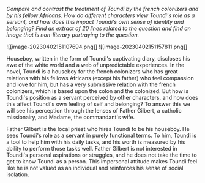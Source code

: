 *Compare and contrast the treatment of Toundi by the french colonizers and by his fellow Africans. How do different characters view Toundi's role as a servant, and how does this impact Toundi's own sense of identity and belonging?
Find an extract of 20 lines related to the question and find an image that is non-literary portraying to the question.*

![[image-20230402151107694.png]]
![[image-20230402151157811.png]]

Houseboy, written in the form of Toundi's captivating diary, discloses his awe of the white world and a web of unpredictable experiences. In the novel, Toundi is a houseboy for the french colonizers who has great relations with his fellows Africans (except his father) who feel compassion and love for him, but has a very submissive relation with the french colonizers, which is based  upon the colon and the colonized. But how is Toundi's position as a servant perceived by other characters, and how does this affect Toundi's own feeling of self and belonging? To answer this we will see his perception through the lenses of Father Gilbert, a catholic missionairy, and Madame, the commandant's wife.

Father Gilbert is the local priest who hires Toundi to be his houseboy. He sees Toundi's role as a servant in purely functional terms. To him, Toundi is a tool to help him with his daily tasks, and his worth is measured by his ability to perform those tasks well. Father Gilbert is not interested in Toundi's personal aspirations or struggles, and he does not take the time to get to know Toundi as a person. This impersonal attitude makes Toundi feel like he is not valued as an individual and reinforces his sense of social isolation.